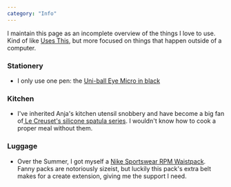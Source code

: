 ```yaml
---
category: "Info"
---
```

I maintain this page as an incomplete overview of the things I love to use. Kind of like [Uses This](https://usesthis.com/), but more focused on things that happen outside of a computer.

### Stationery
- I only use one pen: the [Uni-ball Eye Micro in black](https://www.jetpens.com/Uni-ball-Eye-Rollerball-Pen-0.5-mm-Black/pd/12016)

### Kitchen
- I've inherited Anja's kitchen utensil snobbery and have become a big fan of[ Le Creuset's silicone spatula series](https://www.lecreuset.com/kitchen-tools/spoons-and-spatulas). I wouldn't know how to cook a proper meal without them.

### Luggage
- Over the Summer, I got myself a [Nike Sportswear RPM Waistpack](https://www.nike.com/nl/en/t/sportswear-rpm-waistpack-CNTh3z/CQ3817-010). Fanny packs are notoriously sizeist, but luckily this pack's extra belt makes for a create extension, giving me the support I need.